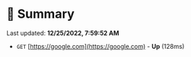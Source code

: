 # 📖 Summary
Last updated: **12/25/2022, 7:59:52 AM**

- `GET` [https://google.com](https://google.com) - **Up** (128ms)
